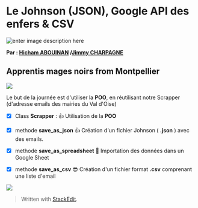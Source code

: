 # Le Johnson (JSON),  Google API des enfers & CSV
![enter image description here](https://image.slidesharecdn.com/json-bspec-150615070736-lva1-app6892/95/jsonb-spec-3-638.jpg?cb=1434352144)

**Par : [Hicham ABOUINAN](https://github.com/hich34) /[Jimmy CHARPAGNE](https://github.com/Hykios42)**
## Apprentis mages noirs from Montpellier
![](https://media.giphy.com/media/mXuPwCWpd2WLV5WCSQ/giphy.gif)

Le but de la journée est d'utiliser la **POO**, en réutilisant notre Scrapper (d'adresse emails des mairies du Val d'Oise)

 - [x] Class    **Scrapper** : :thumbsup: Utilisation de la **POO** 
 
 - [x]  methode **save_as_json** :thumbsup: Création d'un fichier Johnson ( **.json** ) avec des emails.
 
 
 - [x] methode **save_as_spreadsheet** :hankey: Importation des données dans un Google Sheet


 - [x] methode **save_as_csv**  :sunglasses: Création d'un fichier format **.csv** comprenant une liste d'email 

![](https://media.giphy.com/media/12NUbkX6p4xOO4/giphy.gif)



> Written with [StackEdit](https://stackedit.io/).
